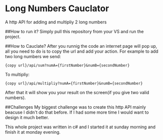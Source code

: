 # Long Numbers Cauclator
A http API for adding and multipliy 2 long numbers

##How to run it?
Simply pull this repository from your VS
and run the project.

##How to Cauclate?
After you runnig the code an internet page will pop up,
all you need to do is to copy the url and add your action.
For example to add two long numbers we send:
```
{copy url}/api/sum?numA={firstNumber}&numB={secondNumber}
```
To multipliy:
```
{copy url}/api/multipliy?numA={firstNumber}&numB={secondNumber}
```
After that it will show you your result on the screen(if you give two valid numbers).

##Challenges
My biggest challenge was to create this http API
mainly beacuse I didn't do that before.
If I had some more time I would want to design it much better.

This whole project was written in c#
and I started it at sunday morning 
and finish it at monday evening.
